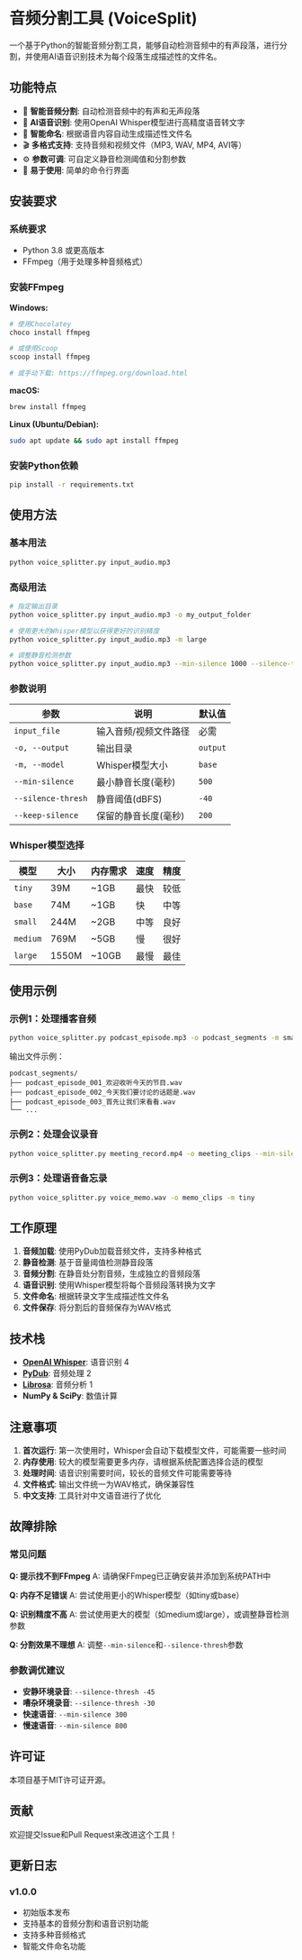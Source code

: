 # 音频分割工具 (VoiceSplit)

一个基于Python的智能音频分割工具，能够自动检测音频中的有声段落，进行分割，并使用AI语音识别技术为每个段落生成描述性的文件名。

## 功能特点

- 🎵 **智能音频分割**: 自动检测音频中的有声和无声段落
- 🤖 **AI语音识别**: 使用OpenAI Whisper模型进行高精度语音转文字
- 📁 **智能命名**: 根据语音内容自动生成描述性文件名
- 🎬 **多格式支持**: 支持音频和视频文件（MP3, WAV, MP4, AVI等）
- ⚙️ **参数可调**: 可自定义静音检测阈值和分割参数
- 🚀 **易于使用**: 简单的命令行界面

## 安装要求

### 系统要求
- Python 3.8 或更高版本
- FFmpeg（用于处理多种音频格式）

### 安装FFmpeg

**Windows:**
```bash
# 使用Chocolatey
choco install ffmpeg

# 或使用Scoop
scoop install ffmpeg

# 或手动下载: https://ffmpeg.org/download.html
```

**macOS:**
```bash
brew install ffmpeg
```

**Linux (Ubuntu/Debian):**
```bash
sudo apt update && sudo apt install ffmpeg
```

### 安装Python依赖

```bash
pip install -r requirements.txt
```

## 使用方法

### 基本用法

```bash
python voice_splitter.py input_audio.mp3
```

### 高级用法

```bash
# 指定输出目录
python voice_splitter.py input_audio.mp3 -o my_output_folder

# 使用更大的Whisper模型以获得更好的识别精度
python voice_splitter.py input_audio.mp3 -m large

# 调整静音检测参数
python voice_splitter.py input_audio.mp3 --min-silence 1000 --silence-thresh -35
```

### 参数说明

| 参数 | 说明 | 默认值 |
|------|------|--------|
| `input_file` | 输入音频/视频文件路径 | 必需 |
| `-o, --output` | 输出目录 | `output` |
| `-m, --model` | Whisper模型大小 | `base` |
| `--min-silence` | 最小静音长度(毫秒) | `500` |
| `--silence-thresh` | 静音阈值(dBFS) | `-40` |
| `--keep-silence` | 保留的静音长度(毫秒) | `200` |

### Whisper模型选择

| 模型 | 大小 | 内存需求 | 速度 | 精度 |
|------|------|----------|------|------|
| `tiny` | 39M | ~1GB | 最快 | 较低 |
| `base` | 74M | ~1GB | 快 | 中等 |
| `small` | 244M | ~2GB | 中等 | 良好 |
| `medium` | 769M | ~5GB | 慢 | 很好 |
| `large` | 1550M | ~10GB | 最慢 | 最佳 |

## 使用示例

### 示例1：处理播客音频

```bash
python voice_splitter.py podcast_episode.mp3 -o podcast_segments -m small
```

输出文件示例：
```
podcast_segments/
├── podcast_episode_001_欢迎收听今天的节目.wav
├── podcast_episode_002_今天我们要讨论的话题是.wav
├── podcast_episode_003_首先让我们来看看.wav
└── ...
```

### 示例2：处理会议录音

```bash
python voice_splitter.py meeting_record.mp4 -o meeting_clips --min-silence 1000 --silence-thresh -35
```

### 示例3：处理语音备忘录

```bash
python voice_splitter.py voice_memo.wav -o memo_clips -m tiny
```

## 工作原理

1. **音频加载**: 使用PyDub加载音频文件，支持多种格式
2. **静音检测**: 基于音量阈值检测静音段落
3. **音频分割**: 在静音处分割音频，生成独立的音频段落
4. **语音识别**: 使用Whisper模型将每个音频段落转换为文字
5. **文件命名**: 根据转录文字生成描述性文件名
6. **文件保存**: 将分割后的音频保存为WAV格式

## 技术栈

- **[OpenAI Whisper](https://github.com/openai/whisper)**: 语音识别 <mcreference link="https://github.com/openai/whisper" index="4">4</mcreference>
- **[PyDub](https://github.com/jiaaro/pydub)**: 音频处理 <mcreference link="https://blog.csdn.net/crazyjinks/article/details/148402968" index="2">2</mcreference>
- **[Librosa](https://librosa.org/)**: 音频分析 <mcreference link="https://blog.csdn.net/gitblog_00080/article/details/136799057" index="1">1</mcreference>
- **NumPy & SciPy**: 数值计算

## 注意事项

1. **首次运行**: 第一次使用时，Whisper会自动下载模型文件，可能需要一些时间
2. **内存使用**: 较大的模型需要更多内存，请根据系统配置选择合适的模型
3. **处理时间**: 语音识别需要时间，较长的音频文件可能需要等待
4. **文件格式**: 输出文件统一为WAV格式，确保兼容性
5. **中文支持**: 工具针对中文语音进行了优化

## 故障排除

### 常见问题

**Q: 提示找不到FFmpeg**
A: 请确保FFmpeg已正确安装并添加到系统PATH中

**Q: 内存不足错误**
A: 尝试使用更小的Whisper模型（如tiny或base）

**Q: 识别精度不高**
A: 尝试使用更大的模型（如medium或large），或调整静音检测参数

**Q: 分割效果不理想**
A: 调整`--min-silence`和`--silence-thresh`参数

### 参数调优建议

- **安静环境录音**: `--silence-thresh -45`
- **嘈杂环境录音**: `--silence-thresh -30`
- **快速语音**: `--min-silence 300`
- **慢速语音**: `--min-silence 800`

## 许可证

本项目基于MIT许可证开源。

## 贡献

欢迎提交Issue和Pull Request来改进这个工具！

## 更新日志

### v1.0.0
- 初始版本发布
- 支持基本的音频分割和语音识别功能
- 支持多种音频格式
- 智能文件命名功能